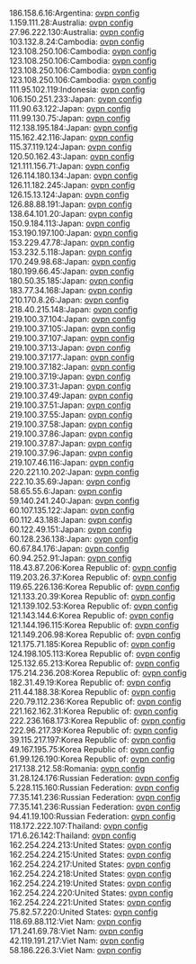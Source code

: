 186.158.6.16:Argentina: [ovpn config](vpn/186_158_6_16.ovpn)  
1.159.111.28:Australia: [ovpn config](vpn/1_159_111_28.ovpn)  
27.96.222.130:Australia: [ovpn config](vpn/27_96_222_130.ovpn)  
103.132.8.24:Cambodia: [ovpn config](vpn/103_132_8_24.ovpn)  
123.108.250.106:Cambodia: [ovpn config](vpn/123_108_250_106.ovpn)  
123.108.250.106:Cambodia: [ovpn config](vpn/123_108_250_106.ovpn)  
123.108.250.106:Cambodia: [ovpn config](vpn/123_108_250_106.ovpn)  
123.108.250.106:Cambodia: [ovpn config](vpn/123_108_250_106.ovpn)  
111.95.102.119:Indonesia: [ovpn config](vpn/111_95_102_119.ovpn)  
106.150.251.233:Japan: [ovpn config](vpn/106_150_251_233.ovpn)  
111.90.63.122:Japan: [ovpn config](vpn/111_90_63_122.ovpn)  
111.99.130.75:Japan: [ovpn config](vpn/111_99_130_75.ovpn)  
112.138.195.184:Japan: [ovpn config](vpn/112_138_195_184.ovpn)  
115.162.42.116:Japan: [ovpn config](vpn/115_162_42_116.ovpn)  
115.37.119.124:Japan: [ovpn config](vpn/115_37_119_124.ovpn)  
120.50.162.43:Japan: [ovpn config](vpn/120_50_162_43.ovpn)  
121.111.156.71:Japan: [ovpn config](vpn/121_111_156_71.ovpn)  
126.114.180.134:Japan: [ovpn config](vpn/126_114_180_134.ovpn)  
126.11.182.245:Japan: [ovpn config](vpn/126_11_182_245.ovpn)  
126.15.13.124:Japan: [ovpn config](vpn/126_15_13_124.ovpn)  
126.88.88.191:Japan: [ovpn config](vpn/126_88_88_191.ovpn)  
138.64.101.20:Japan: [ovpn config](vpn/138_64_101_20.ovpn)  
150.9.184.113:Japan: [ovpn config](vpn/150_9_184_113.ovpn)  
153.190.197.100:Japan: [ovpn config](vpn/153_190_197_100.ovpn)  
153.229.47.78:Japan: [ovpn config](vpn/153_229_47_78.ovpn)  
153.232.5.118:Japan: [ovpn config](vpn/153_232_5_118.ovpn)  
170.249.98.68:Japan: [ovpn config](vpn/170_249_98_68.ovpn)  
180.199.66.45:Japan: [ovpn config](vpn/180_199_66_45.ovpn)  
180.50.35.185:Japan: [ovpn config](vpn/180_50_35_185.ovpn)  
183.77.34.168:Japan: [ovpn config](vpn/183_77_34_168.ovpn)  
210.170.8.26:Japan: [ovpn config](vpn/210_170_8_26.ovpn)  
218.40.215.148:Japan: [ovpn config](vpn/218_40_215_148.ovpn)  
219.100.37.104:Japan: [ovpn config](vpn/219_100_37_104.ovpn)  
219.100.37.105:Japan: [ovpn config](vpn/219_100_37_105.ovpn)  
219.100.37.107:Japan: [ovpn config](vpn/219_100_37_107.ovpn)  
219.100.37.13:Japan: [ovpn config](vpn/219_100_37_13.ovpn)  
219.100.37.177:Japan: [ovpn config](vpn/219_100_37_177.ovpn)  
219.100.37.182:Japan: [ovpn config](vpn/219_100_37_182.ovpn)  
219.100.37.19:Japan: [ovpn config](vpn/219_100_37_19.ovpn)  
219.100.37.31:Japan: [ovpn config](vpn/219_100_37_31.ovpn)  
219.100.37.49:Japan: [ovpn config](vpn/219_100_37_49.ovpn)  
219.100.37.51:Japan: [ovpn config](vpn/219_100_37_51.ovpn)  
219.100.37.55:Japan: [ovpn config](vpn/219_100_37_55.ovpn)  
219.100.37.58:Japan: [ovpn config](vpn/219_100_37_58.ovpn)  
219.100.37.86:Japan: [ovpn config](vpn/219_100_37_86.ovpn)  
219.100.37.87:Japan: [ovpn config](vpn/219_100_37_87.ovpn)  
219.100.37.96:Japan: [ovpn config](vpn/219_100_37_96.ovpn)  
219.107.46.116:Japan: [ovpn config](vpn/219_107_46_116.ovpn)  
220.221.10.202:Japan: [ovpn config](vpn/220_221_10_202.ovpn)  
222.10.35.69:Japan: [ovpn config](vpn/222_10_35_69.ovpn)  
58.65.55.6:Japan: [ovpn config](vpn/58_65_55_6.ovpn)  
59.140.241.240:Japan: [ovpn config](vpn/59_140_241_240.ovpn)  
60.107.135.122:Japan: [ovpn config](vpn/60_107_135_122.ovpn)  
60.112.43.188:Japan: [ovpn config](vpn/60_112_43_188.ovpn)  
60.122.49.151:Japan: [ovpn config](vpn/60_122_49_151.ovpn)  
60.128.236.138:Japan: [ovpn config](vpn/60_128_236_138.ovpn)  
60.67.84.176:Japan: [ovpn config](vpn/60_67_84_176.ovpn)  
60.94.252.91:Japan: [ovpn config](vpn/60_94_252_91.ovpn)  
118.43.87.206:Korea Republic of: [ovpn config](vpn/118_43_87_206.ovpn)  
119.203.26.37:Korea Republic of: [ovpn config](vpn/119_203_26_37.ovpn)  
119.65.226.136:Korea Republic of: [ovpn config](vpn/119_65_226_136.ovpn)  
121.133.20.39:Korea Republic of: [ovpn config](vpn/121_133_20_39.ovpn)  
121.139.102.53:Korea Republic of: [ovpn config](vpn/121_139_102_53.ovpn)  
121.143.144.6:Korea Republic of: [ovpn config](vpn/121_143_144_6.ovpn)  
121.144.196.115:Korea Republic of: [ovpn config](vpn/121_144_196_115.ovpn)  
121.149.206.98:Korea Republic of: [ovpn config](vpn/121_149_206_98.ovpn)  
121.175.71.185:Korea Republic of: [ovpn config](vpn/121_175_71_185.ovpn)  
124.198.105.113:Korea Republic of: [ovpn config](vpn/124_198_105_113.ovpn)  
125.132.65.213:Korea Republic of: [ovpn config](vpn/125_132_65_213.ovpn)  
175.214.236.208:Korea Republic of: [ovpn config](vpn/175_214_236_208.ovpn)  
182.31.49.19:Korea Republic of: [ovpn config](vpn/182_31_49_19.ovpn)  
211.44.188.38:Korea Republic of: [ovpn config](vpn/211_44_188_38.ovpn)  
220.79.112.236:Korea Republic of: [ovpn config](vpn/220_79_112_236.ovpn)  
221.162.162.31:Korea Republic of: [ovpn config](vpn/221_162_162_31.ovpn)  
222.236.168.173:Korea Republic of: [ovpn config](vpn/222_236_168_173.ovpn)  
222.96.217.39:Korea Republic of: [ovpn config](vpn/222_96_217_39.ovpn)  
39.115.217.197:Korea Republic of: [ovpn config](vpn/39_115_217_197.ovpn)  
49.167.195.75:Korea Republic of: [ovpn config](vpn/49_167_195_75.ovpn)  
61.99.126.190:Korea Republic of: [ovpn config](vpn/61_99_126_190.ovpn)  
217.138.212.58:Romania: [ovpn config](vpn/217_138_212_58.ovpn)  
31.28.124.176:Russian Federation: [ovpn config](vpn/31_28_124_176.ovpn)  
5.228.115.160:Russian Federation: [ovpn config](vpn/5_228_115_160.ovpn)  
77.35.141.236:Russian Federation: [ovpn config](vpn/77_35_141_236.ovpn)  
77.35.141.236:Russian Federation: [ovpn config](vpn/77_35_141_236.ovpn)  
94.41.19.100:Russian Federation: [ovpn config](vpn/94_41_19_100.ovpn)  
118.172.222.107:Thailand: [ovpn config](vpn/118_172_222_107.ovpn)  
171.6.26.142:Thailand: [ovpn config](vpn/171_6_26_142.ovpn)  
162.254.224.213:United States: [ovpn config](vpn/162_254_224_213.ovpn)  
162.254.224.215:United States: [ovpn config](vpn/162_254_224_215.ovpn)  
162.254.224.217:United States: [ovpn config](vpn/162_254_224_217.ovpn)  
162.254.224.218:United States: [ovpn config](vpn/162_254_224_218.ovpn)  
162.254.224.219:United States: [ovpn config](vpn/162_254_224_219.ovpn)  
162.254.224.220:United States: [ovpn config](vpn/162_254_224_220.ovpn)  
162.254.224.221:United States: [ovpn config](vpn/162_254_224_221.ovpn)  
75.82.57.220:United States: [ovpn config](vpn/75_82_57_220.ovpn)  
118.69.88.112:Viet Nam: [ovpn config](vpn/118_69_88_112.ovpn)  
171.241.69.78:Viet Nam: [ovpn config](vpn/171_241_69_78.ovpn)  
42.119.191.217:Viet Nam: [ovpn config](vpn/42_119_191_217.ovpn)  
58.186.226.3:Viet Nam: [ovpn config](vpn/58_186_226_3.ovpn)  
